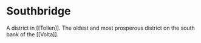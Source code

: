 # Southbridge

A district in [[Tollen]]. The oldest and most prosperous district on the south bank of the [[Volta]]. 